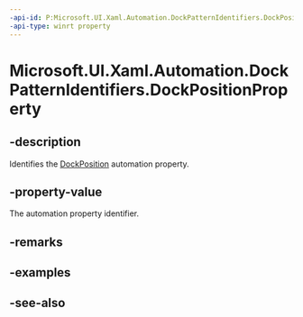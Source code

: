 ```yaml
---
-api-id: P:Microsoft.UI.Xaml.Automation.DockPatternIdentifiers.DockPositionProperty
-api-type: winrt property
---
```


<!-- Property syntax
public Windows.UI.Xaml.Automation.AutomationProperty DockPositionProperty { get; }
-->

# Microsoft.UI.Xaml.Automation.DockPatternIdentifiers.DockPositionProperty

## -description
Identifies the [DockPosition](../microsoft.ui.xaml.automation.provider/idockprovider_dockposition.md) automation property.

## -property-value
The automation property identifier.

## -remarks

## -examples

## -see-also
